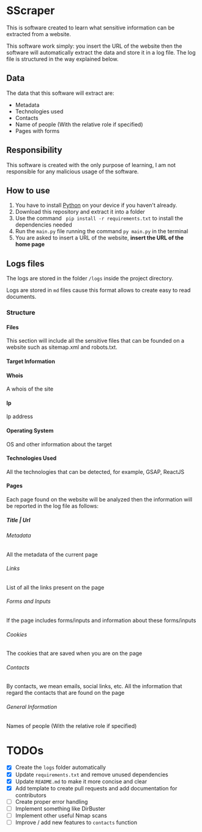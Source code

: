 # SScraper

This is software created to learn what sensitive information can
be extracted from a website.


This software work simply: you insert the URL of the website then the software will automatically
extract the data and store it in a log file.
The log file is structured in the way explained below.

## Data

The data that this software will extract are:

- Metadata
- Technologies used
- Contacts
- Name of people (With the relative role if specified)
- Pages with forms

## Responsibility

This software is created with the only purpose of learning, I am not responsible for any malicious 
usage of the software.

## How to use

1. You have to install [Python](https://www.python.org/) on your device if you haven't already.
2. Download this repository and extract it into a folder
3. Use the command ` pip install -r requirements.txt` to install the dependencies needed
4. Run the `main.py` file running the command `py main.py` in the terminal
5. You are asked to insert a URL of the website, **insert the URL of the home page**

## Logs files

The logs are stored in the folder `/logs` inside the project directory.

Logs are stored in `md` files cause this format allows to create easy to read documents.

### Structure

#### Files

This section will include all the sensitive files that can be founded on a website such as sitemap.xml
and robots.txt.

#### Target Information

#### Whois

A whois of the site

#### Ip

Ip address

#### Operating System

OS and other information about the target

#### Technologies Used

All the technologies that can be detected, for example, GSAP, ReactJS

#### Pages

Each page found on the website will be analyzed then the information will be reported in the log file
as follows:

##### Title | Url

###### Metadata

All the metadata of the current page

###### Links

List of all the links present on the page

###### Forms and Inputs

If the page includes forms/inputs and information about these forms/inputs

###### Cookies

The cookies that are saved when you are on the page

###### Contacts

By contacts, we mean emails, social links, etc.
All the information that regard the contacts that are found on the page

###### General Information

Names of people (With the relative role if specified)

# TODOs

- [x] Create the `logs` folder automatically
- [x] Update `requirements.txt` and remove unused dependencies
- [x] Update `README.md` to make it more concise and clear
- [x] Add template to create pull requests and add documentation for contributors
- [ ] Create proper error handling
- [ ] Implement something like DirBuster
- [ ] Implement other useful Nmap scans
- [ ] Improve / add new features to `contacts` function